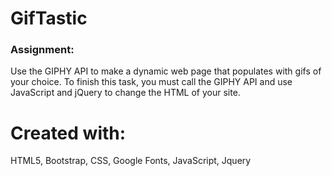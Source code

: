 # GifTastic

### Assignment:
Use the GIPHY API to make a dynamic web page that populates with gifs of your choice. To finish this task, you must call the GIPHY API and use JavaScript and jQuery to change the HTML of your site.





# Created with:
HTML5, Bootstrap, CSS, Google Fonts, JavaScript, Jquery